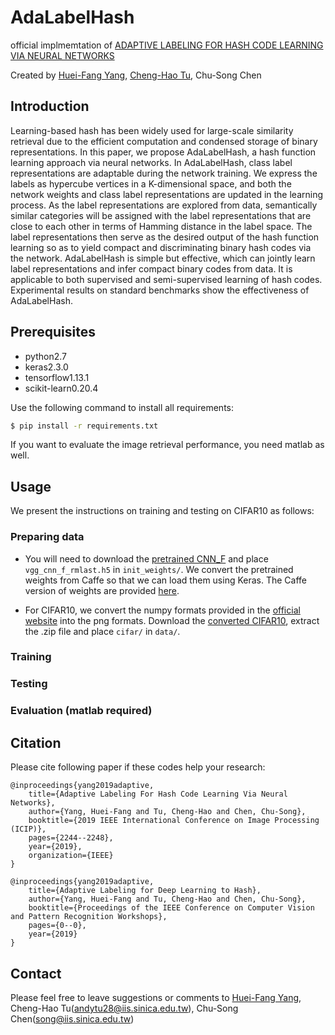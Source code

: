 # AdaLabelHash
official implmemtation of [ADAPTIVE LABELING FOR HASH CODE LEARNING VIA NEURAL NETWORKS](https://ieeexplore.ieee.org/document/8803011)

Created by [Huei-Fang Yang](https://github.com/hueifang), [Cheng-Hao Tu](https://github.com/andytu28), Chu-Song Chen 

## Introduction 
Learning-based hash has been widely used for large-scale similarity retrieval due to the efficient computation and condensed storage of binary representations. In this paper, we propose AdaLabelHash, a hash function learning approach via neural networks. In AdaLabelHash, class label representations are adaptable during the network training. We express the labels as hypercube vertices in a K-dimensional space, and both the network weights and class label representations are updated in the learning process. As the label representations are explored from data, semantically similar categories will be assigned with the label representations that are close to each other in terms of Hamming distance in the label space. The label representations then serve as the desired output of the hash function learning so as to yield compact and discriminating binary hash codes via the network. AdaLabelHash is simple but effective, which can jointly learn label representations and infer compact binary codes from data. It is applicable to both supervised and semi-supervised learning of hash codes. Experimental results on standard benchmarks show the effectiveness of AdaLabelHash.


## Prerequisites 
* python2.7
* keras2.3.0
* tensorflow1.13.1
* scikit-learn0.20.4

Use the following command to install all requirements: 
```bash
$ pip install -r requirements.txt
```

If you want to evaluate the image retrieval performance, you need matlab as well. 


## Usage

We present the instructions on training and testing on CIFAR10 as follows: 

### Preparing data

* You will need to download the [pretrained CNN_F](https://drive.google.com/open?id=1HJ8UdIwNt_pGricAM7LfnVeGCgMZHIY4) and place `vgg_cnn_f_rmlast.h5` in `init_weights/`. 
We convert the pretrained weights from Caffe so that we can load them using Keras. The Caffe version of weights are provided [here](https://gist.github.com/ksimonyan/a32c9063ec8e1118221a). 

* For CIFAR10, we convert the numpy formats provided in the [official website](https://www.cs.toronto.edu/~kriz/cifar.html) into the png formats. 
Download the [converted CIFAR10](https://drive.google.com/open?id=1Zy72S74AGDAX-OjLqR5NrVUmMCy653pT), extract the .zip file and place `cifar/` in `data/`. 

### Training 

### Testing 

### Evaluation (matlab required)


## Citation 
Please cite following paper if these codes help your research:
    
    @inproceedings{yang2019adaptive,
        title={Adaptive Labeling For Hash Code Learning Via Neural Networks},
        author={Yang, Huei-Fang and Tu, Cheng-Hao and Chen, Chu-Song},
        booktitle={2019 IEEE International Conference on Image Processing (ICIP)},
        pages={2244--2248},
        year={2019},
        organization={IEEE}
    }

    @inproceedings{yang2019adaptive,
        title={Adaptive Labeling for Deep Learning to Hash},
        author={Yang, Huei-Fang and Tu, Cheng-Hao and Chen, Chu-Song},
        booktitle={Proceedings of the IEEE Conference on Computer Vision and Pattern Recognition Workshops},
        pages={0--0},
        year={2019}
    }


## Contact 
Please feel free to leave suggestions or comments to [Huei-Fang Yang](https://sites.google.com/site/hueifang/home), Cheng-Hao Tu(andytu28@iis.sinica.edu.tw), Chu-Song Chen(song@iis.sinica.edu.tw)
